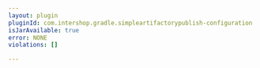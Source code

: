 ```yaml
---
layout: plugin
pluginId: com.intershop.gradle.simpleartifactorypublish-configuration
isJarAvailable: true
error: NONE
violations: []

---
```

